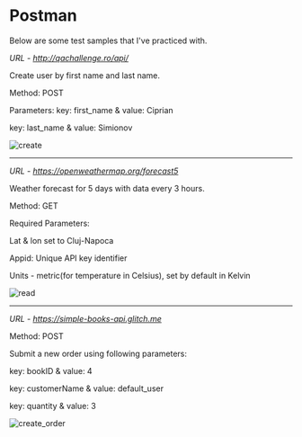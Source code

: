 
# Postman

Below are some test samples that I've practiced with.

*URL - http://qachallenge.ro/api/*

Create user by first name and last name.

Method: POST

Parameters:
key: first_name & value: Ciprian

key: last_name & value: Simionov

![create](https://github.com/CiprianSimionov/API-Postman/assets/26772192/4fe04370-855b-4308-98a6-bf0d08413bdc)

-----------------------------------------------------------------------

*URL - https://openweathermap.org/forecast5*

Weather forecast for 5 days with data every 3 hours.

Method: GET

Required Parameters:

Lat & lon set to Cluj-Napoca

Appid: Unique API key identifier

Units - metric(for temperature in Celsius), set by default in Kelvin

![read](https://github.com/CiprianSimionov/API-Postman/assets/26772192/3cf878de-d1f6-49d4-9bba-e48743173f21)

-----------------------------------------------------------------------

*URL - https://simple-books-api.glitch.me*

Method: POST

Submit a new order using following parameters:

key: bookID & value: 4

key: customerName & value: default_user

key: quantity & value: 3

![create_order](https://github.com/CiprianSimionov/API-Postman/assets/26772192/f312c13d-6a5d-4067-9010-3dbf53ae93a7)













